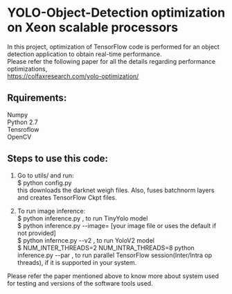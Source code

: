 # YOLO-Object-Detection optimization on Xeon scalable processors  
  
In this project, optimization of TensorFlow code is performed for an object detection application to obtain real-time performance.  
Please refer the following paper for all the details regarding performance optimizations,  
https://colfaxresearch.com/yolo-optimization/  

Rquirements:  
------------
Numpy  
Python 2.7  
Tensroflow   
OpenCV  


Steps to use this code:  
----------------------

1) Go to utils/ and run:   
   $ python config.py   
   this downloads the darknet weigh files. Also, fuses batchnorm layers and creates TensorFlow Ckpt files.  

2) To run image inference:  
   $ python inference.py , to run TinyYolo model  
   $ python inference.py --image= [your image file or uses the default if not provided]  
   $ python infernce.py --v2 , to run YoloV2 model  
   $ NUM_INTER_THREADS=2 NUM_INTRA_THREADS=8 python inference.py  --par , to run parallel TensorFlow session(Inter/Intra op threads), if it is supported in your system.  
  
     
Please refer the paper mentioned above to know more about system used for testing and versions of the software tools used.  

  
